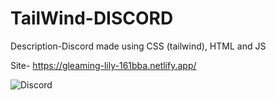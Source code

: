 ﻿# TailWind-DISCORD
 
 Description-Discord made using CSS (tailwind), HTML and JS
 
 Site- https://gleaming-lily-161bba.netlify.app/
 
 
![Discord](https://user-images.githubusercontent.com/73004912/210286055-9b3764c0-0c1e-4507-ba39-9e7e75a9d154.png)
